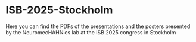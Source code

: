 # ISB-2025-Stockholm
Here you can find the PDFs of the presentations and the posters presented by the NeuromecHAHNics lab at the ISB 2025 congress in Stockholm
